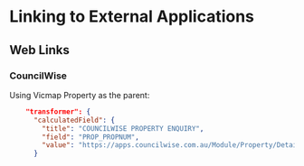 ---
---

# Linking to External Applications

## Web Links

### CouncilWise

Using Vicmap Property as the parent:

```json
    "transformer": {
      "calculatedField": {
        "title": "COUNCILWISE PROPERTY ENQUIRY",
        "field": "PROP_PROPNUM",
        "value": "https://apps.councilwise.com.au/Module/Property/Details?filter=Property%20Number={field}"
      }
```
